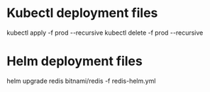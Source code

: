 # Kubectl deployment files
kubectl apply -f prod --recursive
kubectl delete -f prod --recursive

# Helm deployment files
helm upgrade redis bitnami/redis -f redis-helm.yml
